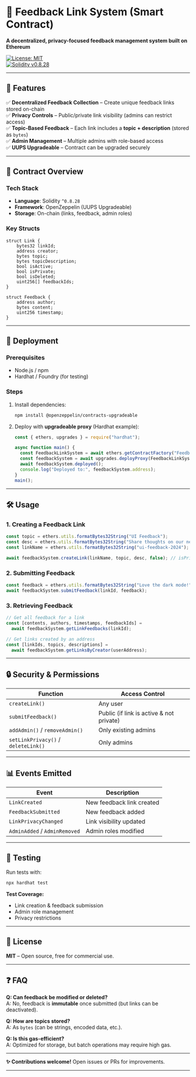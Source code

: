 
# 📝 Feedback Link System (Smart Contract)  

**A decentralized, privacy-focused feedback management system built on Ethereum**  

[![License: MIT](https://img.shields.io/badge/License-MIT-yellow.svg)](https://opensource.org/licenses/MIT)  
[![Solidity v0.8.28](https://img.shields.io/badge/Solidity-0.8.28-blue)](https://docs.soliditylang.org/en/v0.8.28/)  

---

## 🌟 Features  
✅ **Decentralized Feedback Collection** – Create unique feedback links stored on-chain  
✅ **Privacy Controls** – Public/private link visibility (admins can restrict access)  
✅ **Topic-Based Feedback** – Each link includes a **topic + description** (stored as `bytes`)  
✅ **Admin Management** – Multiple admins with role-based access  
✅ **UUPS Upgradeable** – Contract can be upgraded securely  

---

## 📜 Contract Overview  

### **Tech Stack**  
- **Language**: Solidity `^0.8.28`  
- **Framework**: OpenZeppelin (UUPS Upgradeable)  
- **Storage**: On-chain (links, feedback, admin roles)  

### **Key Structs**  
```solidity
struct Link {
    bytes32 linkId;
    address creator;
    bytes topic;  
    bytes topicDescription;
    bool isActive;
    bool isPrivate;
    bool isDeleted;
    uint256[] feedbackIds;
}

struct Feedback {
    address author;
    bytes content;
    uint256 timestamp;
}
```

---

## 🚀 Deployment  

### **Prerequisites**  
- Node.js / npm  
- Hardhat / Foundry (for testing)  

### **Steps**  
1. Install dependencies:  
   ```bash
   npm install @openzeppelin/contracts-upgradeable
   ```
2. Deploy with **upgradeable proxy** (Hardhat example):  
   ```javascript
   const { ethers, upgrades } = require("hardhat");

   async function main() {
     const FeedbackLinkSystem = await ethers.getContractFactory("FeedbackLinkSystem");
     const feedbackSystem = await upgrades.deployProxy(FeedbackLinkSystem);
     await feedbackSystem.deployed();
     console.log("Deployed to:", feedbackSystem.address);
   }
   main();
   ```

---

## 🛠️ Usage  

### **1. Creating a Feedback Link**  
```javascript
const topic = ethers.utils.formatBytes32String("UI Feedback");
const desc = ethers.utils.formatBytes32String("Share thoughts on our new UI");
const linkName = ethers.utils.formatBytes32String("ui-feedback-2024");

await feedbackSystem.createLink(linkName, topic, desc, false); // isPrivate = false
```

### **2. Submitting Feedback**  
```javascript
const feedback = ethers.utils.formatBytes32String("Love the dark mode!");
await feedbackSystem.submitFeedback(linkId, feedback);
```

### **3. Retrieving Feedback**  
```javascript
// Get all feedback for a link
const [contents, authors, timestamps, feedbackIds] = 
  await feedbackSystem.getLinkFeedbacks(linkId);

// Get links created by an address
const [linkIds, topics, descriptions] = 
  await feedbackSystem.getLinksByCreator(userAddress);
```

---

## 🔒 Security & Permissions  

| Function | Access Control |
|----------|----------------|
| `createLink()` | Any user |
| `submitFeedback()` | Public (if link is active & not private) |
| `addAdmin()` / `removeAdmin()` | Only existing admins |
| `setLinkPrivacy()` / `deleteLink()` | Only admins |

---

## 📊 Events Emitted  

| Event | Description |
|-------|-------------|
| `LinkCreated` | New feedback link created |
| `FeedbackSubmitted` | New feedback added |
| `LinkPrivacyChanged` | Link visibility updated |
| `AdminAdded` / `AdminRemoved` | Admin roles modified |

---

## 🧪 Testing  
Run tests with:  
```bash
npx hardhat test
```

**Test Coverage:**  
- Link creation & feedback submission  
- Admin role management  
- Privacy restrictions  

---

## 📜 License  
**MIT** – Open source, free for commercial use.  

---

## ❓ FAQ  

**Q: Can feedback be modified or deleted?**  
A: No, feedback is **immutable** once submitted (but links can be deactivated).  

**Q: How are topics stored?**  
A: As `bytes` (can be strings, encoded data, etc.).  

**Q: Is this gas-efficient?**  
A: Optimized for storage, but batch operations may require high gas.  

---

**✨ Contributions welcome!** Open issues or PRs for improvements.  

--- 

